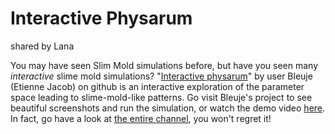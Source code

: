 # Interactive Physarum
shared by Lana

You may have seen Slim Mold simulations before, but have you seen many *interactive* slime mold simulations?
"[Interactive physarum](https://github.com/Bleuje/interactive-physarum)" by user Bleuje (Etienne Jacob) on github is an interactive exploration of the parameter space leading to slime-mold-like patterns.
Go visit Bleuje's project to see beautiful screenshots and run the simulation, or watch the demo video [here](https://www.youtube.com/watch?v=4hLtjlaVzsk).
In fact, go have a look at [the entire channel](https://www.youtube.com/@bleuje), you won't regret it!
